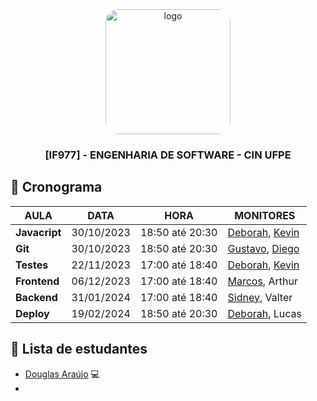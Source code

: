 <div align="center">

  <img src="https://user-images.githubusercontent.com/42525687/203692147-cb274f74-7e73-4869-b460-1dc967fb4786.png" alt="logo" width="200" height="auto" style="border-radius:20px;" />

  <h3>
    [IF977] - ENGENHARIA DE SOFTWARE - CIN UFPE
  </h3>

</div>

## :calendar: Cronograma

| AULA                             | DATA       | HORA              | MONITORES                                                                                            |
| -------------------------------- | ---------- | ----------------- | ---------------------------------------------------------------------------------------------------- |
| **Javacript**                    | 30/10/2023 | 18:50 até 20:30   | [Deborah](https://github.com/debespindola), [Kevin](https://github.com/kevbeltrao)  |
| **Git**                          | 30/10/2023 | 18:50 até 20:30   | [Gustavo](https://github.com/gustavo-ghcs), [Diego](https://github.com/Diragonz)  |
| **Testes**                      | 22/11/2023 | 17:00 até 18:40   |  [Deborah](https://github.com/debespindola), [Kevin](https://github.com/kevbeltrao)         |
| **Frontend**                     | 06/12/2023 | 17:00 até 18:40   | [Marcos](https://github.com/marcoslima12), Arthur                   |
| **Backend**                       | 31/01/2024 | 17:00 até 18:40   | [Sidney](https://github.com/silvercent011), Valter                   |
| **Deploy**                       | 19/02/2024 | 18:50 até 20:30   |[Deborah](https://github.com/debespindola), Lucas          |

## :fairy: Lista de estudantes

- [Douglas Araújo](https://github.com/thedouglasaraujo) :computer:
-
